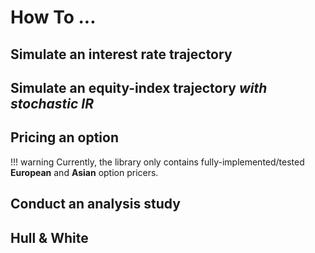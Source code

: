 # How To ...


## Simulate an interest rate trajectory



## Simulate an equity-index trajectory *with stochastic IR*


## Pricing an option 

!!! warning
    Currently, the library only contains fully-implemented/tested **European** and **Asian** option pricers.


## Conduct an analysis study


## Hull & White 